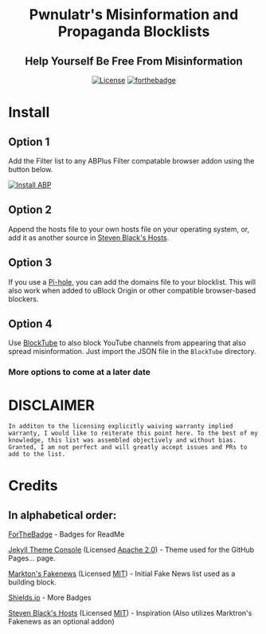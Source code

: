 <div align="center">

# Pwnulatr's Misinformation and Propaganda Blocklists
## Help Yourself Be Free From Misinformation
[![License](https://img.shields.io/github/license/Pwnulatr/blocklist?style=for-the-badge)](https://github.com/Pwnulatr/blocklist/blob/main/LICENSE)
[![forthebadge](https://img.shields.io/badge/Built%20with-Resentment-orange?style=for-the-badge)](https://forthebadge.com)

</div>

# Install
## Option 1
Add the Filter list to any ABPlus Filter compatable browser addon using the button below.

[![Install ABP](https://img.shields.io/badge/Install-For%20ABP%20Filter-red?style=for-the-badge)](abp:subscribe?location=https//pwnulatr.github.io/blocklist/domain-formats/ABP-Filter&title=Pwnulatr%27s%20Misinformation%20and%20Propaganda%20Blocklist)
## Option 2
Append the hosts file to your own hosts file on your operating system, or, add it as another source in [Steven Black's Hosts](https://github.com/StevenBlack/hosts).
## Option 3
If you use a [Pi-hole](https://pi-hole.net/), you can add the domains file to your blocklist. This will also work when added to uBlock Origin or other compatible browser-based blockers.
## Option 4
Use [BlockTube](https://github.com/amitbl/blocktube) to also block YouTube channels from appearing that also spread misinformation. Just import the JSON file in the `BlockTube` directory.
### More options to come at a later date
# DISCLAIMER
```
In additon to the licensing explicitly waiving warranty implied warranty, I would like to reiterate this point here. To the best of my knowledge, this list was assembled objectively and without bias. Granted, I am not perfect and will greatly accept issues and PRs to add to the list.
```
# Credits
## In alphabetical order:
[ForTheBadge](https://forthebadge.com) - Badges for ReadMe

[Jekyll Theme Console](https://github.com/b2a3e8/jekyll-theme-console) (Licensed [Apache 2.0](https://github.com/b2a3e8/jekyll-theme-console/blob/master/LICENSE.txt)) - Theme used for the GitHub Pages... page.

[Markton's Fakenews](https://github.com/marktron/fakenews) (Licensed [MIT](https://github.com/marktron/fakenews/blob/master/LICENSE)) - Initial Fake News list used as a building block.

[Shields.io](https://shields.io/) - More Badges

[Steven Black's Hosts](https://github.com/StevenBlack/hosts) (Licensed [MIT](https://github.com/StevenBlack/hosts/blob/master/license.txt)) - Inspiration (Also utilizes Marktron's Fakenews as an optional addon)
